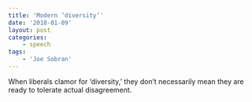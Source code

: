 ```yaml
---
title: 'Modern ‘diversity’'
date: '2018-01-09'
layout: post
categories:
    - speech
tags:
    - 'Joe Sobran'
---
```


When liberals clamor for ‘diversity,’ they don’t necessarily mean they are ready to tolerate actual disagreement.